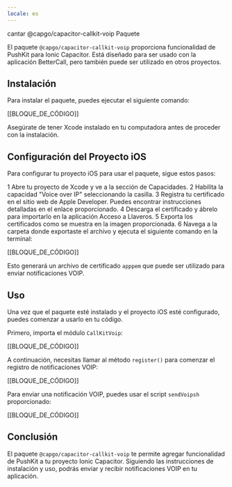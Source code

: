 ```yaml
---
locale: es
---
```


cantar @capgo/capacitor-callkit-voip Paquete

El paquete `@capgo/capacitor-callkit-voip` proporciona funcionalidad de PushKit para Ionic Capacitor. Está diseñado para ser usado con la aplicación BetterCall, pero también puede ser utilizado en otros proyectos.

## Instalación

Para instalar el paquete, puedes ejecutar el siguiente comando:

[[BLOQUE_DE_CÓDIGO]]

Asegúrate de tener Xcode instalado en tu computadora antes de proceder con la instalación.

## Configuración del Proyecto iOS

Para configurar tu proyecto iOS para usar el paquete, sigue estos pasos:

1 Abre tu proyecto de Xcode y ve a la sección de Capacidades.
2 Habilita la capacidad "Voice over IP" seleccionando la casilla.
3 Registra tu certificado en el sitio web de Apple Developer. Puedes encontrar instrucciones detalladas en el enlace proporcionado.
4 Descarga el certificado y ábrelo para importarlo en la aplicación Acceso a Llaveros.
5 Exporta los certificados como se muestra en la imagen proporcionada.
6 Navega a la carpeta donde exportaste el archivo y ejecuta el siguiente comando en la terminal:

[[BLOQUE_DE_CÓDIGO]]

Esto generará un archivo de certificado `apppem` que puede ser utilizado para enviar notificaciones VOIP.

## Uso

Una vez que el paquete esté instalado y el proyecto iOS esté configurado, puedes comenzar a usarlo en tu código.

Primero, importa el módulo `CallKitVoip`:

[[BLOQUE_DE_CÓDIGO]]

A continuación, necesitas llamar al método `register()` para comenzar el registro de notificaciones VOIP:

[[BLOQUE_DE_CÓDIGO]]

Para enviar una notificación VOIP, puedes usar el script `sendVoipsh` proporcionado:

[[BLOQUE_DE_CÓDIGO]]

## Conclusión

El paquete `@capgo/capacitor-callkit-voip` te permite agregar funcionalidad de PushKit a tu proyecto Ionic Capacitor. Siguiendo las instrucciones de instalación y uso, podrás enviar y recibir notificaciones VOIP en tu aplicación.